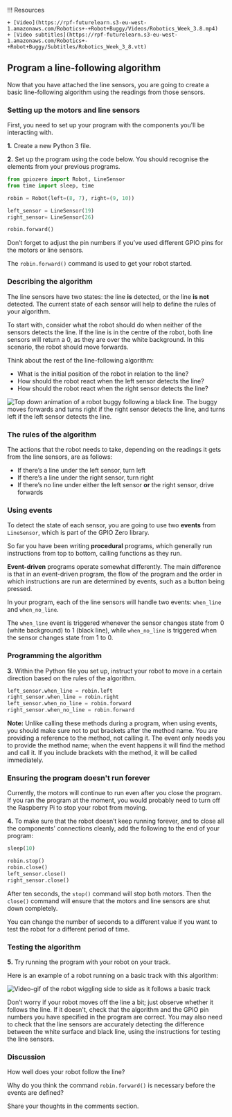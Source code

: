 !!! Resources

    + [Video](https://rpf-futurelearn.s3-eu-west-1.amazonaws.com/Robotics+-+Robot+Buggy/Videos/Robotics_Week_3.8.mp4)
    + [Video subtitles](https://rpf-futurelearn.s3-eu-west-1.amazonaws.com/Robotics+-+Robot+Buggy/Subtitles/Robotics_Week_3_8.vtt)

## Program a line-following algorithm
Now that you have attached the line sensors, you are going to create a basic line-following algorithm using the readings from those sensors.

### Setting up the motors and line sensors

First, you need to set up your program with the components you'll be interacting with.

**1.** Create a new Python 3 file.

**2.** Set up the program using the code below. You should recognise the elements from your previous programs.

~~~ python
from gpiozero import Robot, LineSensor
from time import sleep, time

robin = Robot(left=(8, 7), right=(9, 10))

left_sensor = LineSensor(19)
right_sensor= LineSensor(26)

robin.forward()
~~~

Don’t forget to adjust the pin numbers if you’ve used different GPIO pins for the motors or line sensors.

The `robin.forward()` command is used to get your robot started.

### Describing the algorithm

The line sensors have two states: the line **is** detected, or the line **is not** detected. The current state of each sensor will help to define the rules of your algorithm.

To start with, consider what the robot should do when neither of the sensors detects the line. If the line is in the centre of the robot, both line sensors will return a 0, as they are over the white background. In this scenario, the robot should move forwards.

Think about the rest of the line-following algorithm:

+ What is the initial position of the robot in relation to the line?
+ How should the robot react when the left sensor detects the line?
+ How should the robot react when the right sensor detects the line?

![Top down animation of a robot buggy following a black line. The buggy moves forwards and turns right if the right sensor detects the line, and turns left if the left sensor detects the line.](https://rpf-futurelearn.s3-eu-west-1.amazonaws.com/Robotics+-+Robot+Buggy/Animation/3_4-line-following-buggy-animation.gif)

### The rules of the algorithm

The actions that the robot needs to take, depending on the readings it gets from the line sensors, are as follows:

+ If there’s a line under the left sensor, turn left
+ If there’s a line under the right sensor, turn right
+ If there’s no line under either the left sensor **or** the right sensor, drive forwards

### Using events

To detect the state of each sensor, you are going to use two **events** from `LineSensor`, which is part of the GPIO Zero library.

So far you have been writing **procedural** programs, which generally run instructions from top to bottom, calling functions as they run.

**Event-driven** programs operate somewhat differently. The main difference is that in an event-driven program, the flow of the program and the order in which instructions are run are determined by events, such as a button being pressed.

In your program, each of the line sensors will handle two events: `when_line` and `when_no_line`.

The `when_line` event is triggered whenever the sensor changes state from 0 (white background) to 1 (black line), while `when_no_line` is triggered when the sensor changes state from 1 to 0.

### Programming the algorithm

**3.** Within the Python file you set up, instruct your robot to move in a certain direction based on the rules of the algorithm.

~~~ python
left_sensor.when_line = robin.left
right_sensor.when_line = robin.right
left_sensor.when_no_line = robin.forward
right_sensor.when_no_line = robin.forward
~~~

**Note:** Unlike calling these methods during a program, when using events, you should make sure not to put brackets after the method name. You are providing a reference to the method, not calling it. The event only needs you to provide the method name; when the event happens it will find the method and call it. If you include brackets with the method, it will be called immediately.

### Ensuring the program doesn't run forever

Currently, the motors will continue to run even after you close the program. If you ran the program at the moment, you would probably need to turn off the Raspberry Pi to stop your robot from moving.

**4.** To make sure that the robot doesn’t keep running forever, and to close all the components' connections cleanly, add the following to the end of your program:

~~~ python
sleep(10)

robin.stop()
robin.close()
left_sensor.close()
right_sensor.close()
~~~

After ten seconds, the `stop()` command will stop both motors. Then the `close()` command will ensure that the motors and line sensors are shut down completely.

You can change the number of seconds to a different value if you want to test the robot for a different period of time.

### Testing the algorithm

**5.** Try running the program with your robot on your track.

Here is an example of a robot running on a basic track with this algorithm:

![Video-gif of the robot wiggling side to side as it follows a basic track](https://rpf-futurelearn.s3-eu-west-1.amazonaws.com/Robotics+-+Robot+Buggy/Photographs/3_8-basic-line-following-robot.gif)

Don’t worry if your robot moves off the line a bit; just observe whether it follows the line. If it doesn't, check that the algorithm and the GPIO pin numbers you have specified in the program are correct. You may also need to check that the line sensors are accurately detecting the difference between the white surface and black line, using the instructions for testing the line sensors.

### Discussion

How well does your robot follow the line?

Why do you think the command `robin.forward()` is necessary before the events are defined?

Share your thoughts in the comments section.
